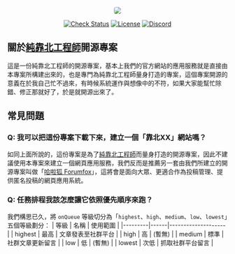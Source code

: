 <p align="center"><a href="https://init.engineer" target="_blank"><img src="https://raw.githubusercontent.com/init-engineer/init.engineer/master/public/img/frontend/background/cute-banner.jpg" style="border-radius: 4px;"></a></p>
<p align="center">
<a href="https://github.com/init-engineer/init.engineer/actions"><img src="https://img.shields.io/github/checks-status/init-engineer/init.engineer/master?style=for-the-badge" alt="Check Status" /></a>
<a href="https://github.com/init-engineer/init.engineer/blob/master/LICENSE"><img src="https://img.shields.io/github/license/init-engineer/init.engineer?style=for-the-badge" alt="License" /></a>
<a href="https://discord.gg/tPhnrs2"><img src="https://img.shields.io/discord/508513350964084736?color=5865F2&label=DISCORD&style=for-the-badge" alt="Discord" /></a>
</p>

## 關於[純靠北工程師](https://init.engineer)開源專案
這是一份純靠北工程師的開源專案，基本上我們的官方網站的應用服務就是直接由本專案所構建出來的，也是專門為純靠北工程師量身打造的專案，這個專案開源的意義在於我自己忙不過來，有時候系統運作與想像中的不符，如果大家能幫忙除錯、修正那就好了，於是就開源出來了。

## 常見問題
### Q: 我可以把這份專案下載下來，建立一個「靠北XX」網站嗎？
如同上面所說的，這份專案是為了[純靠北工程師](https://init.engineer)而量身打造的開源專案，因此不建議使用本專案來建立一個網頁應用服務，我們反而是推薦另一套由我們所建立的開源專案叫做「[哈啦狐 Forumfox](https://github.com/forumfox/forumfox)」，這將會是面向大眾、更適合作為投稿管理、提供匿名投稿的網頁應用系統。

### Q: 任務排程我該怎麼讓它依照優先順序來跑？
我們構思已久，將 `onQueue` 等級切分為「`highest`、`high`、`medium`、`low`、`lowest`」五個等級劃分：
| 等級    | 名稱 | 使用範圍           |
|---------|------|--------------------|
| highest | 最高 | 文章發表至社群平台 |
| high    | 高   | (暫無)             |
| medium  | 標準 | 社群文章更新留言   |
| low     | 低   | (暫無)             |
| lowest  | 次低 | 抓取社群平台留言   |
